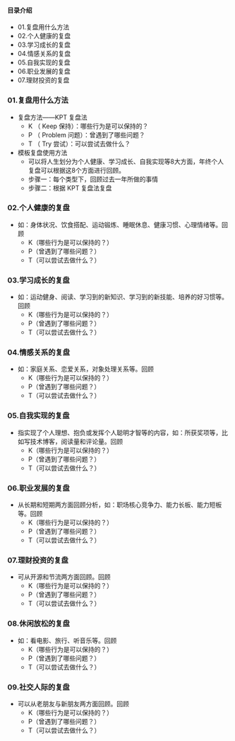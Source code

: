 #### 目录介绍
- 01.复盘用什么方法
- 02.个人健康的复盘
- 03.学习成长的复盘
- 04.情感关系的复盘
- 05.自我实现的复盘
- 06.职业发展的复盘
- 07.理财投资的复盘


### 01.复盘用什么方法
- 复盘方法——KPT 复盘法
    - K （ Keep 保持）：哪些行为是可以保持的？
    - P （ Problem 问题）：曾遇到了哪些问题？
    - T （ Try 尝试）：可以尝试去做什么？
- 模板复盘使用方法
    - 可以将人生划分为个人健康、学习成长、自我实现等8大方面，年终个人复盘可以根据这8个方面进行回顾。
    - 步骤一：每个类型下，回顾过去一年所做的事情
    - 步骤二：根据 KPT 复盘法复盘


### 02.个人健康的复盘
- 如：身体状况、饮食搭配、运动锻炼、睡眠休息、健康习惯、心理情绪等。回顾
    - K（哪些行为是可以保持的？）
    - P（曾遇到了哪些问题？）
    - T（可以尝试去做什么？）
 
 
 


### 03.学习成长的复盘
- 如：运动健身、阅读、学习到的新知识、学习到的新技能、培养的好习惯等。回顾
    - K（哪些行为是可以保持的？）
    - P（曾遇到了哪些问题？）
    - T（可以尝试去做什么？）
     
 

### 04.情感关系的复盘
- 如：家庭关系、恋爱关系，对象处理关系等。回顾
    - K（哪些行为是可以保持的？）
    - P（曾遇到了哪些问题？）
    - T（可以尝试去做什么？）
 


### 05.自我实现的复盘
- 指实现了个人理想、抱负或发挥个人聪明才智等的内容，如：所获奖项等，比如写技术博客，阅读量和评论量。回顾
    - K（哪些行为是可以保持的？）
    - P（曾遇到了哪些问题？）
    - T（可以尝试去做什么？）
 
 
 
### 06.职业发展的复盘
- 从长期和短期两方面回顾分析，如：职场核心竞争力、能力长板、能力短板等。回顾
    - K（哪些行为是可以保持的？）
    - P（曾遇到了哪些问题？）
    - T（可以尝试去做什么？）
 
 
 
### 07.理财投资的复盘
- 可从开源和节流两方面回顾。回顾
    - K（哪些行为是可以保持的？）
    - P（曾遇到了哪些问题？）
    - T（可以尝试去做什么？）
 
 

### 08.休闲放松的复盘
- 如：看电影、旅行、听音乐等。回顾
    - K（哪些行为是可以保持的？）
    - P（曾遇到了哪些问题？）
    - T（可以尝试去做什么？）


### 09.社交人际的复盘
- 可以从老朋友与新朋友两方面回顾。回顾
    - K（哪些行为是可以保持的？）
    - P（曾遇到了哪些问题？）
    - T（可以尝试去做什么？）
 
 


